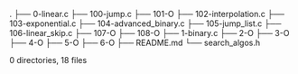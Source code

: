 .
├── 0-linear.c
├── 100-jump.c
├── 101-O
├── 102-interpolation.c
├── 103-exponential.c
├── 104-advanced_binary.c
├── 105-jump_list.c
├── 106-linear_skip.c
├── 107-O
├── 108-O
├── 1-binary.c
├── 2-O
├── 3-O
├── 4-O
├── 5-O
├── 6-O
├── README.md
└── search_algos.h

0 directories, 18 files
